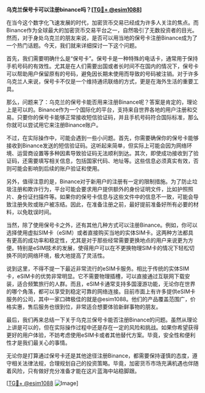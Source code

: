 **乌克兰保号卡可以注册binance吗？[[TG💪+ @esim1088](https://t.me/s/esim1088)]**

在当今这个数字化飞速发展的时代，加密货币交易已经成为许多人关注的焦点。而Binance作为全球最大的加密货币交易平台之一，自然吸引了无数投资者的目光。然而，对于身处乌克兰的朋友来说，是否可以用当地的保号卡注册Binance成为了一个热门话题。今天，我们就来详细探讨一下这个问题。

首先，我们需要明确什么是“保号卡”。保号卡是一种特殊的电话卡，通常用于保持手机号码的有效性。尤其是在人们需要出国或者长时间不在国内的情况下，保号卡可以帮助用户保留原有的号码，避免因长期未使用而导致的号码被注销。对于许多乌克兰人来说，保号卡不仅是一个维持通讯联络的方式，更是在海外生活的重要工具。

那么，问题来了：乌克兰的保号卡能否用来注册Binance呢？答案是肯定的，理论上是可以的。Binance作为一个国际化的平台，支持来自世界各地的用户注册和交易。只要你的保号卡能够正常接收短信验证码，并且手机号码符合国际标准，那么你就可以尝试用它来注册Binance账户。

不过，在实际操作中，可能会遇到一些小问题。首先，你需要确保你的保号卡能够接收到Binance发送的短信验证码。这听起来简单，但实际上可能会因为网络环境、运营商设置等多种因素导致验证码无法顺利到达。其次，即使成功接收到了验证码，还需要填写相关信息，包括国家代码、地址等。这些信息必须真实有效，否则可能会影响到后续的账户验证和使用。

另外，值得注意的是，Binance对于新用户的注册有一定的限制措施。为了防止垃圾注册和欺诈行为，平台可能会要求用户提供额外的身份证明文件，比如护照照片、身份证扫描件等。如果你的保号卡信息与这些文件中的信息不一致，可能会导致注册失败或账户被冻结。因此，在准备注册之前，最好提前准备好所有必要的材料，以免耽误时间。

当然，除了使用保号卡之外，还有其他几种方式可以注册Binance。例如，你可以选择使用虚拟SIM卡（eSIM）或者直接购买当地的实体SIM卡。这两种方法都具有更高的成功率和稳定性，尤其是对于那些经常需要更换地点的用户来说更为方便。特别是eSIM技术的发展，使得用户可以在不更换物理SIM卡的情况下轻松切换不同的网络环境，极大地提高了灵活性。

说到这里，不得不提一下最近非常流行的eSIM卡服务。相比于传统的实体SIM卡，eSIM卡的优势非常明显。它不需要物理插槽，可以直接通过互联网下载安装，适合频繁旅行的人群。而且，eSIM卡通常支持多国漫游功能，无论你在世界的哪个角落，都可以享受到稳定可靠的网络连接。目前市面上有许多提供eSIM卡服务的公司，其中一家口碑极佳的就是@esim1088。他们的产品覆盖范围广，价格实惠，售后服务也很到位，非常适合想要体验新鲜事物的朋友。

最后，我们再来总结一下关于乌克兰保号卡能否注册Binance的问题。虽然从理论上讲是可以的，但在实际操作过程中还是存在一定的风险和挑战。如果你希望获得更好的用户体验，不妨考虑使用eSIM卡或者其他替代方案。毕竟，安全性和便利性才是我们最关心的事情。

无论你是打算通过保号卡还是其他途径注册Binance，都需要保持谨慎的态度，遵守相关法律法规，合理规划自己的投资策略。毕竟，加密货币市场充满机遇也伴随着风险，只有做好充分准备才能在这片蓝海中站稳脚跟。

[[TG💪+ @esim1088](https://t.me/s/esim1088) ![Image](https://i.postimg.cc/4NQfJmqS/Snipaste-2025-05-13-00-14-12.png)]